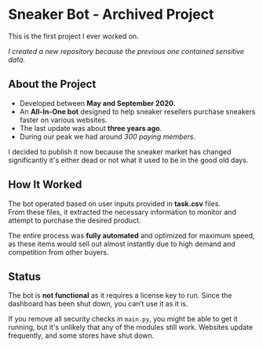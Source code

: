 # **Sneaker Bot - Archived Project**
This is the first project I ever worked on.

*I created a new repository because the previous one contained sensitive data.*

## **About the Project**
- Developed between **May and September 2020.**
- An **All-In-One bot** designed to help sneaker resellers purchase sneakers faster on various websites.
- The last update was about **three years ago**.
- During our peak we had around *300 paying members*.

I decided to publish it now because the sneaker market has changed significantly it's either dead or not what it used to be in the good old days.

## How It Worked  

The bot operated based on user inputs provided in **task.csv** files.  
From these files, it extracted the necessary information to monitor and attempt to purchase the desired product.  

The entire process was **fully automated** and optimized for maximum speed, as these items would sell out almost instantly due to high demand and competition from other buyers.  

## **Status**
The bot is **not functional** as it requires a license key to run. Since the dashboard has been shut down, you can’t use it as it is.

If you remove all security checks in ```main.py```, you might be able to get it running, but it's unlikely that any of the modules still work. Websites update frequently, and some stores have shut down.
